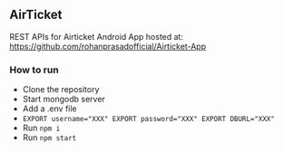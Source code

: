 ## AirTicket
  REST APIs for Airticket Android App hosted at: https://github.com/rohanprasadofficial/Airticket-App 
### How to run
- Clone the repository
- Start mongodb server
- Add a .env file
- `EXPORT username="XXX"
   EXPORT password="XXX"
   EXPORT DBURL="XXX"
`
- Run `npm i`
- Run `npm start`
